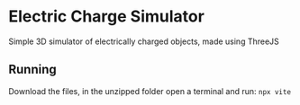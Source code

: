 # Electric Charge Simulator
 Simple 3D simulator of electrically charged objects, made using ThreeJS  

## Running
 Download the files, in the unzipped folder open a terminal and run: `npx vite`
